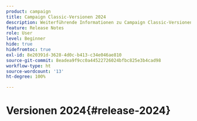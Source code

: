 ```yaml
---
product: campaign
title: Campaign Classic-Versionen 2024
description: Weiterführende Informationen zu Campaign Classic-Versionen 2024
feature: Release Notes
role: User
level: Beginner
hide: true
hidefromtoc: true
exl-id: 8e20391d-3628-4d0c-b413-c34e046ae810
source-git-commit: 8eadea9f9cc0a44522726024bfbc825e3b4cad98
workflow-type: ht
source-wordcount: '13'
ht-degree: 100%

---
```


# Versionen 2024{#release-2024}
